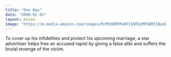 ```yaml
---
title: "One Way"
date: "2006-01-01"
layout: movie
image: "https://m.media-amazon.com/images/M/MV5BMTMxNTI1NTQzMF5BMl5BanBnXkFtZTcwMzE4OTA0MQ@@._V1_SX300.jpg"
---
```


To cover up his infidelities and protect his upcoming marriage, a star advertiser helps free an accused rapist by giving a false alibi and suffers the brutal revenge of the victim.
